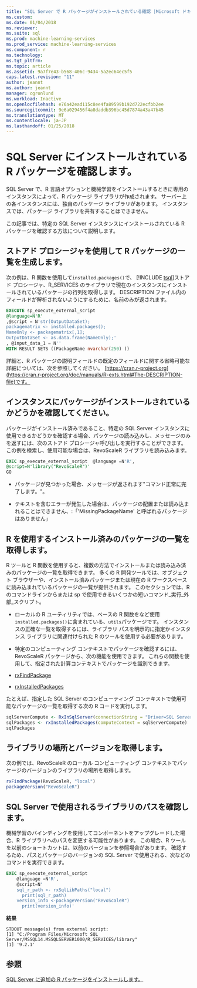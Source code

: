 ```yaml
---
title: "SQL Server で R パッケージがインストールされている確認 |Microsoft ドキュメント"
ms.custom: 
ms.date: 01/04/2018
ms.reviewer: 
ms.suite: sql
ms.prod: machine-learning-services
ms.prod_service: machine-learning-services
ms.component: r
ms.technology: 
ms.tgt_pltfrm: 
ms.topic: article
ms.assetid: 9a7f7e43-b568-406c-9434-5a2ec64ec5f5
caps.latest.revision: "11"
author: jeannt
ms.author: jeannt
manager: cgronlund
ms.workload: Inactive
ms.openlocfilehash: e76a42ead115c8ee4fa89599b192d722ecfbb2ee
ms.sourcegitcommit: 9e6a029456f4a8daddb396bc45d7874a43a47b45
ms.translationtype: MT
ms.contentlocale: ja-JP
ms.lasthandoff: 01/25/2018
---
```

# <a name="determine-which-r-packages-are-installed-on-sql-server"></a>SQL Server にインストールされている R パッケージを確認します。

SQL Server で、R 言語オプションと機械学習をインストールするときに専用のインスタンスによって、R パッケージ ライブラリが作成されます。 サーバー上の各インスタンスには、独自のパッケージ ライブラリがあります。 インスタンスでは、パッケージ ライブラリを共有することはできません。

この記事では、特定の SQL Server インスタンスにインストールされている R パッケージを確認する方法について説明します。

## <a name="generate-r-package-list-using-a-stored-procedure"></a>ストアド プロシージャを使用して R パッケージの一覧を生成します。

次の例は、R 関数を使用して`installed.packages()`で、 [!INCLUDE [tsql](..\..\includes\tsql-md.md)]ストアド プロシージャ、R_SERVICES のライブラリで現在のインスタンスにインストールされているパッケージの行列を取得します。 DESCRIPTION ファイル内のフィールドが解析されないようにするために、名前のみが返されます。

```SQL
EXECUTE sp_execute_external_script
@language=N'R'
,@script = N'str(OutputDataSet);
packagematrix <- installed.packages();
NameOnly <- packagematrix[,1];
OutputDataSet <- as.data.frame(NameOnly);'
, @input_data_1 = N''
WITH RESULT SETS ((PackageName nvarchar(250) ))
```

詳細と、R パッケージの説明フィールドの既定のフィールドに関する省略可能な詳細については、次を参照してください。 [https://cran.r-project.org](https://cran.r-project.org/doc/manuals/R-exts.html#The-DESCRIPTION-file)です。

## <a name="verify-whether-a-package-is-installed-with-an-instance"></a>インスタンスにパッケージがインストールされているかどうかを確認してください。

パッケージがインストール済みであること、特定の SQL Server インスタンスに使用できるかどうかを確認する場合、パッケージの読み込みし、メッセージのみを返すには、次のストアド プロシージャ呼び出しを実行することができます。 この例を検索し、使用可能な場合は、RevoScaleR ライブラリを読み込みます。

```sql
EXEC sp_execute_external_script  @language =N'R',
@script=N'library("RevoScaleR")'
GO
```

+ パッケージが見つかった場合、メッセージが返されます"コマンド正常に完了します。"。

+ テキストを含むエラーが発生した場合は、パッケージの配置または読み込まれることはできません、:「'MissingPackageName' と呼ばれるパッケージはありません」

## <a name="get-a-list-of-installed-packages-using-r"></a>R を使用するインストール済みのパッケージの一覧を取得します。

R ツールと R 関数を使用すると、複数の方法でインストールまたは読み込み済みのパッケージの一覧を取得できます。 多くの R 開発ツールでは、オブジェクト ブラウザーや、インストール済みパッケージまたは現在の R ワークスペースに読み込まれているパッケージの一覧が提供されます。 このセクションでは、R のコマンドラインからまたは sp で使用できるいくつかの短いコマンド\_実行\_外部\_スクリプト。

+ ローカルの R ユーティリティでは、ベースの R 関数をなど使用`installed.packages()`に含まれている、`utils`パッケージです。 インスタンスの正確な一覧を取得するには、ライブラリ パスを明示的に指定かインスタンス ライブラリに関連付けられた R のツールを使用する必要があります。

+ 特定のコンピューティング コンテキストでパッケージを確認するには、RevoScaleR パッケージから、次の機能を使用できます。 これらの関数を使用して、指定された計算コンテキストでパッケージを識別できます。

+ [rxFindPackage](https://msdn.microsoft.com/microsoft-r/scaler/packagehelp/rxfindpackage)

+ [rxInstalledPackages](https://msdn.microsoft.com/microsoft-r/scaler/packagehelp/rxinstalledpackages)

たとえば、指定した SQL Server のコンピューティング コンテキストで使用可能なパッケージの一覧を取得する次の R コードを実行します。

```r
sqlServerCompute <- RxInSqlServer(connectionString = "Driver=SQL Server;Server=myServer;Database=TestDB;Uid=myID;Pwd=myPwd;")
sqlPackages <- rxInstalledPackages(computeContext = sqlServerCompute)
sqlPackages
```

## <a name="get-library-location-and-version"></a>ライブラリの場所とバージョンを取得します。

次の例では、RevoScaleR のローカル コンピューティング コンテキストでパッケージのバージョンのライブラリの場所を取得します。

```r
rxFindPackage(RevoScaleR, "local")
packageVersion("RevoScaleR")
```

## <a name="determine-path-of-library-used-by-sql-server"></a>SQL Server で使用されるライブラリのパスを確認します。

機械学習のバインディングを使用してコンポーネントをアップグレードした場合、R ライブラリへのパスを変更する可能性があります。 この場合、R ツールを以前のショートカットは、以前のバージョンを参照場合があります。 確認するため、パスとパッケージのバージョンの SQL Server で使用される、次などのコマンドを実行できます。

```sql
EXEC sp_execute_external_script
    @language =N'R',
    @script=N'
    sql_r_path <- rxSqlLibPaths("local")
      print(sql_r_path)
    version_info <-packageVersion("RevoScaleR")
      print(version_info)'
```

**結果**

```text
STDOUT message(s) from external script: 
[1] "C:/Program Files/Microsoft SQL Server/MSSQL14.MSSQLSERVER1000/R_SERVICES/library"
[1] '9.2.1'
```
## <a name="see-also"></a>参照

[SQL Server に追加の R パッケージをインストールします。](install-additional-r-packages-on-sql-server.md)
